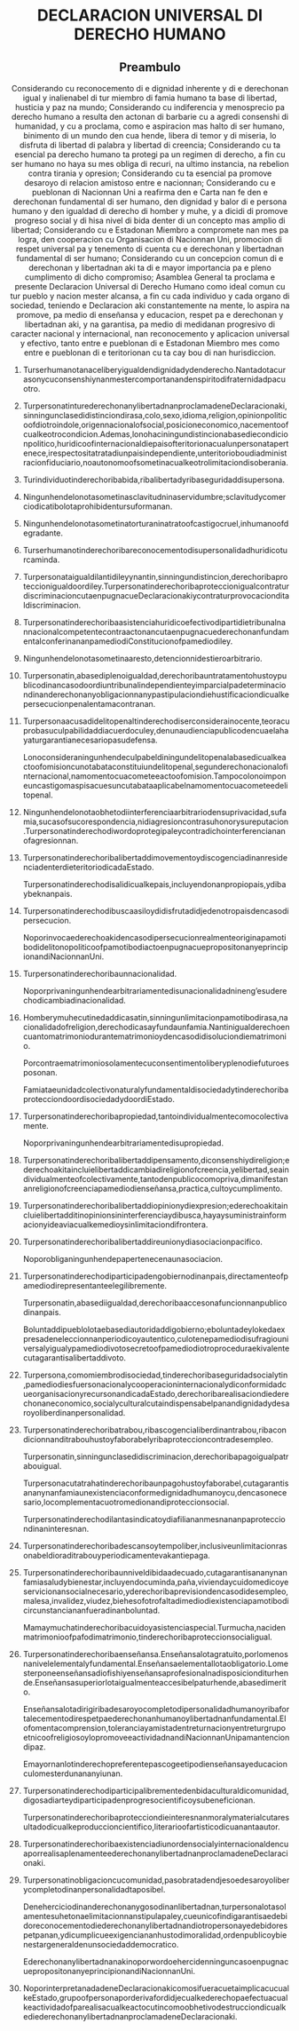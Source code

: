 <h1 align='center'>DECLARACION UNIVERSAL DI DERECHO HUMANO</h1>
<h2 align='center'>Preambulo</h2>
<p align='center'>Considerando cu reconocemento di e dignidad inherente y di e derechonan igual y inalienabel di tur miembro di famia humano ta base di libertad, husticia y paz na mundo;
Considerando cu indiferencia y menosprecio pa derecho humano a resulta den actonan di barbarie cu a agredi consenshi di humanidad, y cu a proclama, como e aspiracion mas halto di ser humano, binimento di un mundo den cua hende, libera di temor y di miseria, lo disfruta di libertad di palabra y libertad di creencia;
Considerando cu ta esencial pa derecho humano ta protegi pa un regimen di derecho, a fin cu ser humano no haya su mes obliga di recuri, na ultimo instancia, na rebelion contra tirania y opresion;
Considerando cu ta esencial pa promove desaroyo di relacion amistoso entre e nacionnan;
Considerando cu e pueblonan di Nacionnan Uni a reafirma den e Carta nan fe den e derechonan fundamental di ser humano, den dignidad y balor di e persona humano y den igualdad di derecho di homber y muhe, y a dicidi di promove progreso social y di hisa nivel di bida denter di un concepto mas amplio di libertad;
Considerando cu e Estadonan Miembro a compromete nan mes pa logra, den cooperacion cu Organisacion di Nacionnan Uni, promocion di respet universal pa y tenemento di cuenta cu e derechonan y libertadnan fundamental di ser humano;
Considerando cu un concepcion comun di e derechonan y libertadnan aki ta di e mayor importancia pa e pleno cumplimento di dicho compromiso;
Asamblea General ta proclama e presente Declaracion Universal di Derecho Humano como ideal comun cu tur pueblo y nacion mester alcansa, a fin cu cada individuo y cada organo di sociedad, teniendo e Declaracion aki constantemente na mente, lo aspira na promove, pa medio di enseñansa y educacion, respet pa e derechonan y libertadnan aki, y na garantisa, pa medio di medidanan progresivo di caracter nacional y internacional, nan reconocemento y aplicacion universal y efectivo, tanto entre e pueblonan di e Estadonan Miembro mes como entre e pueblonan di e teritorionan cu ta cay bou di nan hurisdiccion.</p>
<ol>
  <li>
    <p>Turserhumanotanaceliberyigualdendignidadydenderecho.Nantadotacurasonycuconsenshiynanmestercomportanandenspiritodifraternidadpacuotro.</p>
  </li>
  <li>
    <p>TurpersonatinturederechonanylibertadnanproclamadeneDeclaracionaki,sinningunclasedidistinciondirasa,colo,sexo,idioma,religion,opinionpoliticoofdiotroindole,origennacionalofsocial,posicioneconomico,nacementoofcualkeotrocondicion.Ademas,lonohaciningundistincionabasediecondicionpolitico,huridicoofinternacionaldiepaisofteritorionacualunpersonatapertenece,irespectositatratadiunpaisindependiente,unteritorioboudiadministracionfiduciario,noautonomoofsometinacualkeotrolimitaciondisoberania.</p>
  </li>
  <li>
    <p>Turindividuotinderechoribabida,ribalibertadyribaseguridaddisupersona.</p>
  </li>
  <li>
    <p>Ningunhendelonotasometinasclavitudninaservidumbre;sclavitudycomerciodicatibolotaprohibidentursuformanan.</p>
  </li>
  <li>
    <p>Ningunhendelonotasometinatorturaninatratoofcastigocruel,inhumanoofdegradante.</p>
  </li>
  <li>
    <p>Turserhumanotinderechoribareconocementodisupersonalidadhuridicoturcaminda.</p>
  </li>
  <li>
    <p>Turpersonataigualdilantidileyynantin,sinningundistincion,derechoribaproteccionigualdoordiley.TurpersonatinderechoribaproteccionigualcontraturdiscriminacioncutaenpugnacueDeclaracionakiycontraturprovocacionditaldiscriminacion.</p>
  </li>
  <li>
    <p>TurpersonatinderechoribaasistenciahuridicoefectivodipartidietribunalnannacionalcompetentecontraactonancutaenpugnacuederechonanfundamentalconferinananpamediodiConstitucionofpamediodiley.</p>
  </li>
  <li>
    <p>Ningunhendelonotasometinaaresto,detencionnidestieroarbitrario.</p>
  </li>
  <li>
    <p>Turpersonatin,abasediplenoigualdad,derechoribauntratamentohustoypublicodinancasodoordiuntribunalindependienteyimparcialpadeterminaciondinanderechonanyobligacionnanypastipulaciondiehustificaciondicualkepersecucionpenalentamacontranan.</p>
  </li>
  <li>
    <p>Turpersonaacusadidelitopenaltinderechodiserconsiderainocente,teoracuprobasuculpabilidaddiacuerdoculey,denunaudienciapublicodencuaelahayaturgarantianecesariopasudefensa.</p>
    <p>Lonoconsideraningunhendeculpabeldiningundelitopenalabasedicualkeactoofomisioncunotabataconstituiundelitopenal,segunderechonacionalofinternacional,namomentocuacometeeactoofomision.Tampocolonoimponeuncastigomaspisacuesuncutabataaplicabelnamomentocuacometeedelitopenal.</p>
  </li>
  <li>
    <p>Ningunhendelonotaobhetodiinterferenciaarbitrariodensuprivacidad,sufamia,sucasofsucorespondencia,nidiagresioncontrasuhonorysureputacion.Turpersonatinderechodiwordoprotegipaleycontradichointerferenciananofagresionnan.</p>
  </li>
  <li>
    <p>TurpersonatinderechoribalibertaddimovementoydiscogenciadinanresidenciadenterdieteritoriodicadaEstado.</p>
    <p>Turpersonatinderechodisalidicualkepais,incluyendonanpropiopais,ydibaybeknanpais.</p>
  </li>
  <li>
    <p>Turpersonatinderechodibuscaasiloydidisfrutadidjedenotropaisdencasodipersecucion.</p>
    <p>NoporinvocaederechoakidencasodipersecucionrealmenteoriginapamotibodidelitonopoliticoofpamotibodiactoenpugnacuepropositonanyeprincipionandiNacionnanUni.</p>
  </li>
  <li>
    <p>Turpersonatinderechoribaunnacionalidad.</p>
    <p>Noporprivaningunhendearbitrariamentedisunacionalidadnineng’esuderechodicambiadinacionalidad.</p>
  </li>
  <li>
    <p>Homberymuhecutinedaddicasatin,sinningunlimitacionpamotibodirasa,nacionalidadofreligion,derechodicasayfundaunfamia.Nantinigualderechoencuantomatrimoniodurantematrimonioydencasodidisoluciondiematrimonio.</p>
    <p>Porcontraematrimoniosolamentecuconsentimentoliberyplenodiefuturoesposonan.</p>
    <p>FamiataeunidadcolectivonaturalyfundamentaldisociedadytinderechoribaprotecciondoordisociedadydoordiEstado.</p>
  </li>
  <li>
    <p>Turpersonatinderechoribapropiedad,tantoindividualmentecomocolectivamente.</p>
    <p>Noporprivaningunhendearbitrariamentedisupropiedad.</p>
  </li>
  <li>
    <p>Turpersonatinderechoribalibertaddipensamento,diconsenshiydireligion;ederechoakitaincluielibertaddicambiadireligionofcreencia,yelibertad,seaindividualmenteofcolectivamente,tantodenpublicocomopriva,dimanifestananreligionofcreenciapamediodienseñansa,practica,cultoycumplimento.</p>
  </li>
  <li>
    <p>Turpersonatinderechoribalibertaddiopinionydiexpresion;ederechoakitaincluielibertadditinopinionsininterferenciaydibusca,hayaysuministrainformacionyideaviacualkemedioysinlimitaciondifrontera.</p>
  </li>
  <li>
    <p>Turpersonatinderechoribalibertaddireunionydiasociacionpacifico.</p>
    <p>Noporobliganingunhendepapertenecenaunasociacion.</p>
  </li>
  <li>
    <p>Turpersonatinderechodiparticipadengobiernodinanpais,directamenteofpamediodirepresentanteelegilibremente.</p>
    <p>Turpersonatin,abasediigualdad,derechoribaaccesonafuncionnanpublicodinanpais.</p>
    <p>Boluntaddipueblolotaebasediautoridaddigobierno;eboluntadeylokedaexpresadeneleccionnanperiodicoyautentico,culotenepamediodisufragiouniversalyigualypamediodivotosecretoofpamediodiotroproceduraekivalentecutagarantisalibertaddivoto.</p>
  </li>
  <li>
    <p>Turpersona,comomiembrodisociedad,tinderechoribaseguridadsocialytin,pamediodiesfuersonacionalycooperacioninternacionalydiconformidadcueorganisacionyrecursonandicadaEstado,derechoribarealisaciondiederechonaneconomico,socialyculturalcutaindispensabelpanandignidadydesaroyoliberdinanpersonalidad.</p>
  </li>
  <li>
    <p>Turpersonatinderechoribatrabou,ribascogencialiberdinantrabou,ribacondicionnanditrabouhustoyfaborabelyribaproteccioncontradesempleo.</p>
    <p>Turpersonatin,sinningunclasedidiscriminacion,derechoribapagoigualpatrabouigual.</p>
    <p>Turpersonacutatrahatinderechoribaunpagohustoyfaborabel,cutagarantisananynanfamiaunexistenciaconformedignidadhumanoycu,dencasonecesario,locomplementacuotromedionandiproteccionsocial.</p>
    <p>Turpersonatinderechodilantasindicatoydiafiliananmesnananpaprotecciondinaninteresnan.</p>
  </li>
  <li>
    <p>Turpersonatinderechoribadescansoytempoliber,inclusiveunlimitacionrasonabeldioraditrabouyperiodicamentevakantiepaga.</p>
  </li>
  <li>
    <p>Turpersonatinderechoribaunniveldibidaadecuado,cutagarantisananynanfamiasaludybienestar,incluyendocuminda,paña,viviendaycuidomedicoyeservicionansocialnecesario,yderechoribaprevisiondencasodidesempleo,malesa,invalidez,viudez,biehesofotrofaltadimediodiexistenciapamotibodicircunstanciananfueradinanboluntad.</p>
    <p>Mamaymuchatinderechoribacuidoyasistenciaspecial.Turmucha,nacidenmatrimonioofpafodimatrimonio,tinderechoribaproteccionsocialigual.</p>
  </li>
  <li>
    <p>Turpersonatinderechoribaenseñansa.Enseñansalotagratuito,porlomenosnanivelelementalyfundamental.Enseñansaelementallotaobligatorio.Lomesterponeenseñansadiofishiyenseñansaprofesionalnadisposicionditurhende.Enseñansasuperiorlotaigualmenteaccesibelpaturhende,abasedimerito.</p>
    <p>Enseñansalotadirigiribadesaroyocompletodipersonalidadhumanoyribafortalecementodirespetpaederechonanhumanoylibertadnanfundamental.Elofomentacomprension,toleranciayamistadentreturnacionyentreturgrupoetnicoofreligiosoylopromoveeactividadnandiNacionnanUnipamantenciondipaz.</p>
    <p>Emayornanlotinderechopreferentepascogeetipodienseñansayeducacionculomesterdunananyiunan.</p>
  </li>
  <li>
    <p>Turpersonatinderechodiparticipalibrementedenbidaculturaldicomunidad,digosadiarteydiparticipadenprogresocientificoysubeneficionan.</p>
    <p>Turpersonatinderechoribaprotecciondieinteresnanmoralymaterialcutaresultadodicualkeproduccioncientifico,literarioofartisticodicuanantaautor.</p>
  </li>
  <li>
    <p>TurpersonatinderechoribaexistenciadiunordensocialyinternacionaldencuaporrealisaplenamenteederechonanylibertadnanproclamadeneDeclaracionaki.</p>
  </li>
  <li>
    <p>Turpersonatinobligacioncucomunidad,pasobratadendjesoedesaroyoliberycompletodinanpersonalidadtaposibel.</p>
    <p>Deneherciciodinanderechonanygosodinanlibertadnan,turpersonalotasolamentesuhetonaelimitacionnanstipulapaley,cueunicofindigarantisaedebidoreconocementodiederechonanylibertadnandiotropersonayedebidorespetpanan,ydicumplicueexigenciananhustodimoralidad,ordenpublicoybienestargeneraldenunsociedaddemocratico.</p>
    <p>EderechonanylibertadnanakinoporwordoehercidenninguncasoenpugnacuepropositonanyeprincipionandiNacionnanUni.</p>
  </li>
  <li>
    <p>NoporinterpretanadadeneDeclaracionakicomosifueracuetaimplicacucualkeEstado,grupoofpersonaporderivafordidjecualkederechopaefectuacualkeactividadofparealisacualkeactocutincomoobhetivodestrucciondicualkediederechonanylibertadnanproclamadeneDeclaracionaki.</p>
  </li>
</ol>
